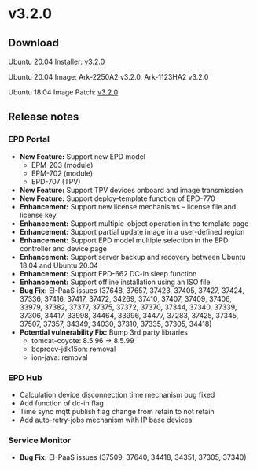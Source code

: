 # v3.2.0

## Download

Ubuntu 20.04 Installer: [ ](https://advantecho365-my.sharepoint.com/:u:/r/personal/homer\_wang\_advantech\_com/Documents/3.1.2%20Installation%20Package/DeviceOnEPDInstaller\_u2004\_3.1.2.tar.gz?csf=1\&web=1\&e=7W029B)[v3.2.0](https://advantecho365-my.sharepoint.com/personal/homer\_wang\_advantech\_com/\_layouts/15/onedrive.aspx?id=%2Fpersonal%2Fhomer%5Fwang%5Fadvantech%5Fcom%2FDocuments%2F%23DeviceOn%5FePaper%20Os%20image%20relate%2F3%2E2%2E0%20Installation%20Package\&ct=1719382942845\&or=Teams%2DHL\&ga=1\&LOF=1)

Ubuntu 20.04 Image: Ark-2250A2 v3.2.0, [ ](https://eiot.blob.core.windows.net/deviceon/DeviceOn\_Server\_Ubuntu-20.04\_x64\_5.2.4.run)Ark-1123HA2 v3.2.0 [ ](https://eiot.blob.core.windows.net/deviceon/DeviceOn\_Server\_Ubuntu-20.04\_x64\_5.2.4.run)

Ubuntu 18.04 Image Patch: [v3.2.0](https://advantecho365-my.sharepoint.com/personal/homer\_wang\_advantech\_com/\_layouts/15/onedrive.aspx?id=%2Fpersonal%2Fhomer%5Fwang%5Fadvantech%5Fcom%2FDocuments%2F%23DeviceOn%5FePaper%20Os%20image%20relate%2F3%2E2%2E0%20Image%20Patch\&ct=1719382770100\&or=Teams%2DHL\&ga=1\&LOF=1)

## Release notes

### EPD Portal

* **New Feature:** Support new EPD model
  * EPM-203 (module)
  * EPM-702 (module)
  * EPD-707 (TPV)
* **New Feature:** Support TPV devices onboard and image transmission
* **New Feature:** Support deploy-template function of EPD-770
* **Enhancement:** Support new license mechanisms – license file and license key
* **Enhancement:** Support multiple-object operation in the template page
* **Enhancement:** Support partial update image in a user-defined region
* **Enhancement:** Support EPD model multiple selection in the EPD controller and device page
* **Enhancement:** Support server backup and recovery between Ubuntu 18.04 and Ubuntu 20.04
* **Enhancement:** Support EPD-662 DC-in sleep function
* **Enhancement:** Support offline installation using an ISO file
* **Bug Fix:** EI-PaaS issues (37648, 37657, 37423, 37405, 37427, 37424, 37336, 37416, 37417, 37472, 34269, 37410, 37407, 37409, 37406, 33979, 37382, 37377, 37375, 37372, 37370, 37344, 37340, 37339, 37306, 34417, 33998, 34464, 33996, 34477, 37283, 37425, 37345, 37507, 37357, 34349, 34030, 37310, 37335, 37305, 34418)
* **Potential vulnerability Fix:** Bump 3rd party libraries&#x20;
  * tomcat-coyote: 8.5.96 -> 8.5.99
  * bcprocv-jdk15on: removal
  * ion-java: removal

### EPD Hub

* Calculation device disconnection time mechanism bug fixed
* Add function of dc-in flag
* Time sync mqtt publish flag change from retain to not retain
* Add auto-retry-jobs mechanism with IP base devices

### Service Monitor

* **Bug Fix:** EI-PaaS issues (37509, 37640, 34418, 34351, 37305, 37340)
